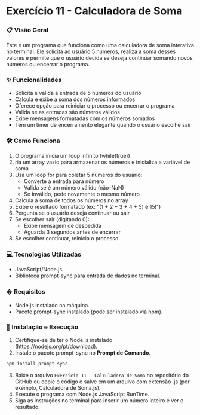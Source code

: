 # Exercício 11 - Calculadora de Soma

### 📋 Visão Geral
Este é um programa que funciona como uma calculadora de soma interativa no terminal. Ele solicita ao usuário 5 números, realiza a soma desses valores e permite que o usuário decida se deseja continuar somando novos números ou encerrar o programa.

### ✨ Funcionalidades
- Solicita e valida a entrada de 5 números do usuário
- Calcula e exibe a soma dos números informados
- Oferece opção para reiniciar o processo ou encerrar o programa
- Valida se as entradas são números válidos
- Exibe mensagens formatadas com os números somados
- Tem um timer de encerramento elegante quando o usuário escolhe sair

### 🛠️ Como Funciona
1. O programa inicia um loop infinito (while(true))
2. ria um array vazio para armazenar os números e inicializa a variável de soma
3. Usa um loop for para coletar 5 números do usuário:
    - Converte a entrada para número
    - Valida se é um número válido (não-NaN)
    - Se inválido, pede novamente o mesmo número
4. Calcula a soma de todos os números no array
5. Exibe o resultado formatado (ex: "(1 + 2 + 3 + 4 + 5) é 15!")
6. Pergunta se o usuário deseja continuar ou sair
7. Se escolher sair (digitando 0):
    - Exibe mensagem de despedida
    - Aguarda 3 segundos antes de encerrar
8. Se escolher continuar, reinicia o processo

### 💻 Tecnologias Utilizadas
- JavaScript/Node.js.
- Biblioteca prompt-sync para entrada de dados no terminal.

### � Requisitos
- Node.js instalado na máquina.
- Pacote prompt-sync instalado (pode ser instalado via npm).

### 🚀 Instalação e Execução
1. Certifique-se de ter o Node.js instalado (https://nodejs.org/pt/download).
2. Instale o pacote prompt-sync no **Prompt de Comando**.
```bash
npm install prompt-sync
```
3. Baixe o arquivo `Exercício 11 - Calculadora de Soma` no repositório do GitHub ou copie o código e salve em um arquivo com extensão .js (por exemplo, Calculadora de Soma.js).
4. Execute o programa com Node.js JavaScript RunTime.
5. Siga as instruções no terminal para inserir um número inteiro e ver o resultado.
